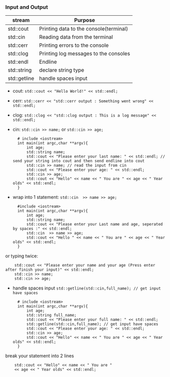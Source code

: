 ### Input and Output

|stream|Purpose|
|---|---|
|std::cout|Printing data to the console(terminal)|
|std::cin|Reading data from the terminal|
|std::cerr|Printing errors to  the console|
|std::clog|Printing log messages to the consoles|
|std::endl|Endline|
|std::string|declare string type|
|std::getline|handle spaces input|

- cout: `std::cout << "Hello World!" << std::endl;`

- cerr: `std::cerr << "std::cerr output : Something went wrong" << std::endl;`

- clog: `std::clog << "std::clog output : This is a log message" << std::endl;`

- cin: `std::cin >> name;` or `std::cin >> age;`

		# include <iostream>
		int main(int argc,char **argv){
			int age;
			std::string name;
			std::cout << "Please enter your last name: " << std::endl; // send your string into cout and then send endline into cout
			std::cin >> name; // read the input from cin
			std::cout << "Please enter your age: " << std::endl;
			std::cin >> age;
			std::cout << "Hello" << name << " You are " << age << " Year olds" << std::endl;
		}

- wrap into 1 statement: `std::cin  >> name >> age;`

		#include <iostream>
		int main(int argc,char **argv){
			int age;
			std::string name;
			std::cout << "Please enter your Last name and age, seperated by spaces :" << std::endl;
			std::cin  >> name >> age;
			std::cout << "Hello " << name << " You are " << age << " Year olds" << std::endl;
		}

or typing twice:

		std::cout << "Please enter your name and your age (Press enter after finish your input)" << std::endl;
		std::cin >> name;
		std::cin >> age;

- handle spaces input `std::getline(std::cin,full_name); // get input have spaces`

		# include <iostream>
		int main(int argc,char **argv){
			int age;
			std::string full_name;
			std::cout << "Please enter your full name: " << std::endl;
			std::getline(std::cin,full_name); // get input have spaces
			std::cout << "Please enter your age: " << std::endl;
			std::cin >> age;
			std::cout << "Hello" << name << " You are " << age << " Year olds" << std::endl;
		}

break your statement into 2 lines

		std::cout << "Hello" << name << " You are " 
		<< age << " Year olds" << std::endl;